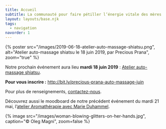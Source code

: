 ```yaml
---
title: Accueil
subtitle: La communauté pour faire pétiller l’énergie vitale des mères actives
layout: layouts/base.njk
tags:
  - navigation
navorder: 1
---
```


{% poster src="/images/2019-06-18-atelier-auto-massage-shiatsu.png", alt="Atelier auto-massage shiatsu le 18 juin 2019, par Precious Prana", zoom="true" %}

Notre prochain événement aura lieu **mardi 18 juin 2019**&nbsp;: [Atelier auto-massage shiatsu](/evenements/2019/06/18/atelier-auto-massage-shiatsu/).

**Pour vous inscrire :** <http://bit.ly/precious-prana-auto-massage-juin>

Pour plus de renseignements, [contactez-nous](/contact/).

Découvrez aussi le moodboard de notre précédent événement du mardi 21 mai, l’[atelier Aromathérapie avec Marie Duhammel](/evenements/2019/05/21/atelier-aromatherapie/).

{% image src="/images/woman-blowing-glitters-on-her-hands.jpg", caption="© Oleg Magni", zoom=false %}